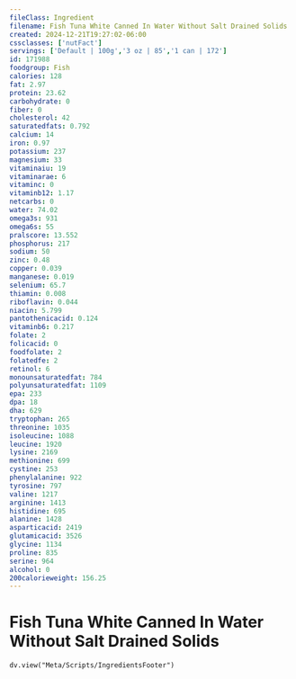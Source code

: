 ```yaml
---
fileClass: Ingredient
filename: Fish Tuna White Canned In Water Without Salt Drained Solids
created: 2024-12-21T19:27:02-06:00
cssclasses: ['nutFact']
servings: ['Default | 100g','3 oz | 85','1 can | 172']
id: 171988
foodgroup: Fish
calories: 128
fat: 2.97
protein: 23.62
carbohydrate: 0
fiber: 0
cholesterol: 42
saturatedfats: 0.792
calcium: 14
iron: 0.97
potassium: 237
magnesium: 33
vitaminaiu: 19
vitaminarae: 6
vitaminc: 0
vitaminb12: 1.17
netcarbs: 0
water: 74.02
omega3s: 931
omega6s: 55
pralscore: 13.552
phosphorus: 217
sodium: 50
zinc: 0.48
copper: 0.039
manganese: 0.019
selenium: 65.7
thiamin: 0.008
riboflavin: 0.044
niacin: 5.799
pantothenicacid: 0.124
vitaminb6: 0.217
folate: 2
folicacid: 0
foodfolate: 2
folatedfe: 2
retinol: 6
monounsaturatedfat: 784
polyunsaturatedfat: 1109
epa: 233
dpa: 18
dha: 629
tryptophan: 265
threonine: 1035
isoleucine: 1088
leucine: 1920
lysine: 2169
methionine: 699
cystine: 253
phenylalanine: 922
tyrosine: 797
valine: 1217
arginine: 1413
histidine: 695
alanine: 1428
asparticacid: 2419
glutamicacid: 3526
glycine: 1134
proline: 835
serine: 964
alcohol: 0
200calorieweight: 156.25
---
```


# Fish Tuna White Canned In Water Without Salt Drained Solids

```dataviewjs
dv.view("Meta/Scripts/IngredientsFooter")
```